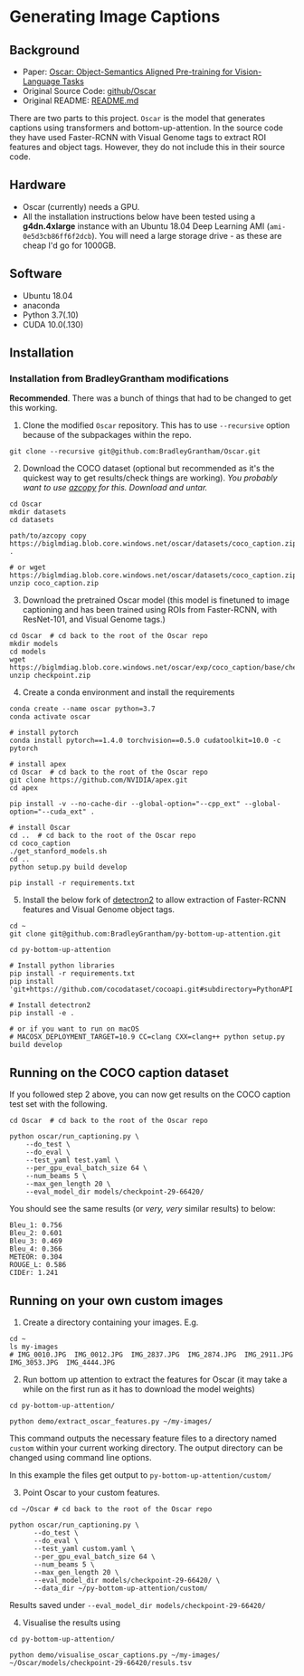 # Generating Image Captions

## Background
* Paper: [Oscar: Object-Semantics Aligned Pre-training for Vision-Language Tasks](https://arxiv.org/abs/2004.06165)
* Original Source Code: [github/Oscar](https://github.com/microsoft/Oscar)
* Original README: [README.md](README_original.md)

There are two parts to this project. `Oscar` is the model that generates captions
using transformers and bottom-up-attention.
In the source code they have used Faster-RCNN with Visual Genome tags to extract
ROI features and object tags. However, they do not include this in their source
code. 

## Hardware
* Oscar (currently) needs a GPU.
* All the installation instructions below have been tested using a
**g4dn.4xlarge** instance with an Ubuntu 18.04 Deep 
  Learning AMI (`ami-0e5d3cb86ff6f2dcb`). You will need a large storage drive - 
  as these are cheap I'd go for 1000GB.

## Software
* Ubuntu 18.04
* anaconda
* Python 3.7(.10)
* CUDA 10.0(.130)

## Installation

### Installation from BradleyGrantham modifications
**Recommended**. There was a bunch of things that had to be changed to get this 
working.

1. Clone the modified `Oscar` repository. This has to use `--recursive` option because of the subpackages within the repo.
```shell
git clone --recursive git@github.com:BradleyGrantham/Oscar.git
```

2. Download the COCO dataset (optional but recommended as it's the quickest way to get results/check things are working).
*You probably want to use [azcopy](https://docs.microsoft.com/en-us/azure/storage/common/storage-use-azcopy-v10#download-azcopy) for this. Download and untar.*
```shell
cd Oscar
mkdir datasets
cd datasets

path/to/azcopy copy https://biglmdiag.blob.core.windows.net/oscar/datasets/coco_caption.zip .

# or wget https://biglmdiag.blob.core.windows.net/oscar/datasets/coco_caption.zip
unzip coco_caption.zip
```

3. Download the pretrained Oscar model (this model is finetuned to image captioning and has been trained using ROIs from Faster-RCNN, with ResNet-101, and Visual Genome tags.)
```shell
cd Oscar  # cd back to the root of the Oscar repo
mkdir models
cd models
wget https://biglmdiag.blob.core.windows.net/oscar/exp/coco_caption/base/checkpoint.zip
unzip checkpoint.zip
```

4. Create a conda environment and install the requirements
```shell
conda create --name oscar python=3.7
conda activate oscar

# install pytorch
conda install pytorch==1.4.0 torchvision==0.5.0 cudatoolkit=10.0 -c pytorch

# install apex
cd Oscar  # cd back to the root of the Oscar repo
git clone https://github.com/NVIDIA/apex.git
cd apex

pip install -v --no-cache-dir --global-option="--cpp_ext" --global-option="--cuda_ext" .

# install Oscar
cd ..  # cd back to the root of the Oscar repo
cd coco_caption
./get_stanford_models.sh
cd ..
python setup.py build develop

pip install -r requirements.txt
```

5. Install the below fork of [detectron2](https://github.com/facebookresearch/detectron2) to allow extraction of Faster-RCNN features and Visual Genome object tags.
```shell
cd ~
git clone git@github.com:BradleyGrantham/py-bottom-up-attention.git

cd py-bottom-up-attention

# Install python libraries
pip install -r requirements.txt
pip install 'git+https://github.com/cocodataset/cocoapi.git#subdirectory=PythonAPI'

# Install detectron2
pip install -e .

# or if you want to run on macOS
# MACOSX_DEPLOYMENT_TARGET=10.9 CC=clang CXX=clang++ python setup.py build develop
```

## Running on the COCO caption dataset
If you followed step 2 above, you can now get results on the COCO caption test set 
with the following.
```shell
cd Oscar  # cd back to the root of the Oscar repo

python oscar/run_captioning.py \
    --do_test \
    --do_eval \
    --test_yaml test.yaml \
    --per_gpu_eval_batch_size 64 \
    --num_beams 5 \
    --max_gen_length 20 \
    --eval_model_dir models/checkpoint-29-66420/
```

You should see the same results (or *very, very* similar results) to below:
```shell
Bleu_1: 0.756
Bleu_2: 0.601
Bleu_3: 0.469
Bleu_4: 0.366
METEOR: 0.304
ROUGE_L: 0.586
CIDEr: 1.241
```

## Running on your own custom images

1. Create a directory containing your images. E.g.
```shell
cd ~
ls my-images
# IMG_0010.JPG  IMG_0012.JPG  IMG_2837.JPG  IMG_2874.JPG  IMG_2911.JPG  IMG_3053.JPG  IMG_4444.JPG
```

2. Run bottom up attention to extract the features for Oscar 
   (it may take a while on the first run as it has to download the model weights)
```shell
cd py-bottom-up-attention/

python demo/extract_oscar_features.py ~/my-images/
```
This command outputs the necessary feature files to a directory named `custom` within
your current working directory. The output directory can be changed using command line 
options.

In this example the files get output to `py-bottom-up-attention/custom/`

3. Point Oscar to your custom features.
```shell
cd ~/Oscar # cd back to the root of the Oscar repo

python oscar/run_captioning.py \
      --do_test \
      --do_eval \
      --test_yaml custom.yaml \
      --per_gpu_eval_batch_size 64 \
      --num_beams 5 \
      --max_gen_length 20 \
      --eval_model_dir models/checkpoint-29-66420/ \
      --data_dir ~/py-bottom-up-attention/custom/
```

Results saved under `--eval_model_dir models/checkpoint-29-66420/`

4. Visualise the results using
```shell
cd py-bottom-up-attention/

python demo/visualise_oscar_captions.py ~/my-images/ ~/Oscar/models/checkpoint-29-66420/resuls.tsv
```


